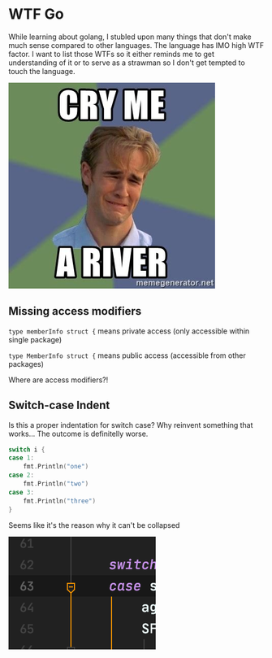 # WTF Go

While learning about golang, I stubled upon many things that don't make much sense compared to other languages. 
The language has IMO high WTF factor. 
I want to list those WTFs so it either reminds me to get understanding of it or to serve as a strawman so I don't get tempted to touch the language.

![#crymeariver](https://raw.githubusercontent.com/simPod/WTFGo/master/img/crymeariver.jpeg) 

## Missing access modifiers

`type memberInfo struct {` means private access (only accessible within single package)

`type MemberInfo struct {` means public access (accessible from other packages)

Where are access modifiers?!

## Switch-case Indent

Is this a proper indentation for switch case? Why reinvent something that works... The outcome is definitelly worse.

```go
switch i {
case 1:
    fmt.Println("one")
case 2:
    fmt.Println("two")
case 3:
    fmt.Println("three")
}
```

Seems like it's the reason why it can't be collapsed

![Dreaming about collapsing switch statement](https://raw.githubusercontent.com/simPod/WTFGo/master/img/dreaming-about-collapsing-swtich-statement.png)

